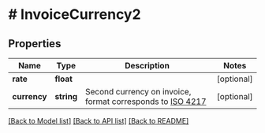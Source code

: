 # # InvoiceCurrency2

## Properties

Name | Type | Description | Notes
------------ | ------------- | ------------- | -------------
**rate** | **float** |  | [optional]
**currency** | **string** | Second currency on invoice, format corresponds to [ISO 4217](https://www.iso.org/iso-4217-currency-codes.html) | [optional]

[[Back to Model list]](../../README.md#models) [[Back to API list]](../../README.md#endpoints) [[Back to README]](../../README.md)
